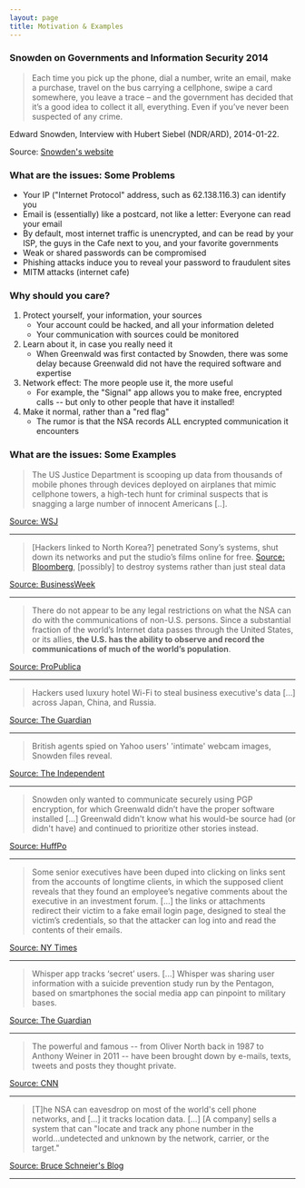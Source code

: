 ```yaml
---
layout: page
title: Motivation & Examples
---
```


### Snowden on Governments and Information Security 2014

> Each time you pick up the phone, dial a number, write an email, make a purchase, travel on the bus carrying a cellphone, swipe a card somewhere, you leave a trace – and the government has decided that it’s a good idea to collect it all, everything. Even if you’ve never been suspected of any crime.

Edward Snowden, Interview with Hubert Siebel (NDR/ARD), 2014-01-22. 

Source: [Snowden's website](https://edwardsnowden.com/2014/01/27/video-ard-interview-with-edward-snowden/)

### What are the issues: Some Problems

- Your IP ("Internet Protocol" address, such as 62.138.116.3) can identify you
- Email is (essentially) like a postcard, not like a letter: Everyone can read your email
- By default, most internet traffic is unencrypted, and can be read by your ISP, the guys in the Cafe next to you, and your favorite governments
- Weak or shared passwords can be compromised
- Phishing attacks induce you to reveal your password to fraudulent sites
- MITM attacks (internet cafe)

### Why should you care?

1. Protect yourself, your information, your sources
    - Your account could be hacked, and all your information deleted
    - Your communication with sources could be monitored
2. Learn about it, in case you really need it
    - When Greenwald was first contacted by Snowden, there was some delay because Greenwald did not have the required software and expertise
3. Network effect: The more people use it, the more useful
    - For example, the "Signal" app allows you to make free, encrypted calls -- but only to other people that have it installed!
4. Make it normal, rather than a "red flag"
    - The rumor is that the NSA records ALL encrypted communication it encounters


### What are the issues: Some Examples

> The US Justice Department is scooping up data from thousands of mobile phones through devices deployed on airplanes that mimic cellphone towers, a high-tech hunt for criminal suspects that is snagging a large number of innocent Americans [..].

[Source: WSJ](http://online.wsj.com/articles/americans-cellphones-targeted-in-secret-u-s-spy-program-1415917533)

---
> [Hackers linked to North Korea?] penetrated Sony’s systems, shut down its networks and put the studio’s films online for free. [Source: Bloomberg](http://www.bloomberg.com/news/2014-12-03/sony-hackers-expose-rogen-s-pay-along-with-salaries-at-deloitte.html), [possibly] to destroy systems rather than just steal data 

[Source: BusinessWeek](http://www.businessweek.com/news/2014-12-04/sony-hack-signals-emerging-threat-to-destroy-not-just-steal-data)

--- 
> There do not appear to be any legal restrictions on what the NSA can do with the communications of non-U.S. persons. Since a substantial fraction of the world’s Internet data passes through the United States, or its allies, **the U.S. has the ability to observe and record the communications of much of the world’s population**. 

[Source: ProPublica](http://www.propublica.org/article/nsa-data-collection-faq)

--- 
> Hackers used luxury hotel Wi-Fi to steal business executive's data [...] across Japan, China, and Russia. 

[Source: The Guardian](http://www.theguardian.com/technology/2014/nov/10/hotel-wi-fi-infected-business-travellers-asia-kaspersky)

---
> British agents spied on Yahoo users' 'intimate' webcam images, Snowden files reveal. 

[Source: The Independent](http://www.independent.co.uk/life-style/gadgets-and-tech/yahoo-webcam-users-intimate-images-intercepted-by-gchq-spy-programme-snowden-files-reveal-9158140.html)

--- 
> Snowden only wanted to communicate securely using PGP encryption, for which Greenwald didn’t have the proper software installed [...] Greenwald didn't know what his would-be source had (or didn't have) and continued to prioritize other stories instead.

[Source: HuffPo](http://www.huffingtonpost.com/2013/06/10/edward-snowden-glenn-greenwald_n_3416978.html?1370895818)

--- 
> Some senior executives have been duped into clicking on links sent from the accounts of longtime clients, in which the supposed client reveals that they found an employee’s negative comments about the executive in an investment forum. [...] the links or attachments redirect their victim to a fake email login page, designed to steal the victim’s credentials, so that the attacker can log into and read the contents of their emails.

[Source: NY Times](http://www.nytimes.com/2014/12/02/technology/hackers-target-biotech-companies.html?_r=0)

--- 
> Whisper app tracks ‘secret’ users. [...] Whisper was sharing user information with a suicide prevention study run by the Pentagon, based on smartphones the social media app can pinpoint to military bases.

[Source: The Guardian](http://www.theguardian.com/world/2014/oct/19/-sp-whisper-chief-executive-on-privacy-revelations-were-not-infallible)

---
> The powerful and famous -- from Oliver North back in 1987 to Anthony Weiner in 2011 -- have been brought down by e-mails, texts, tweets and posts they thought private. 

[Source: CNN](http://edition.cnn.com/2014/03/26/opinion/schneier-snapchat-wickr/index.html)

---
> [T]he NSA can eavesdrop on most of the world's cell phone networks, and [...] it tracks location data. [...] [A company] sells a system that can "locate and track any phone number in the world...undetected and unknown by the network, carrier, or the target." 

[Source: Bruce Schneier's Blog](https://www.schneier.com/blog/archives/2014/12/nsa_hacking_of_.html)

---


